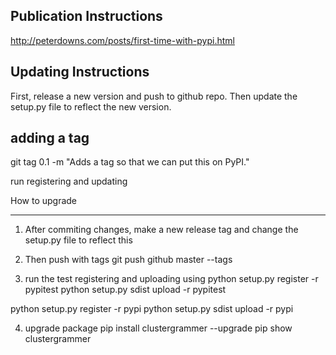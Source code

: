 Publication Instructions
-------------------------------
http://peterdowns.com/posts/first-time-with-pypi.html

Updating Instructions
----------------------------

First, release a new version and push to github repo. Then update the setup.py file to reflect the new version.

adding a tag
-----------------
git tag 0.1 -m "Adds a tag so that we can put this on PyPI."

run registering and updating

How to upgrade
*****************
1) After commiting changes, make a new release tag and change the setup.py file to reflect this

2) Then push with tags
  git push github master --tags

3) run the test registering and uploading using
  python setup.py register -r pypitest
  python setup.py sdist upload -r pypitest

  python setup.py register -r pypi
  python setup.py sdist upload -r pypi


4) upgrade package
  pip install clustergrammer --upgrade
  pip show clustergrammer